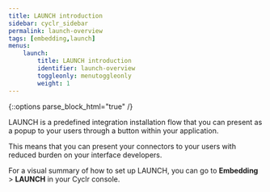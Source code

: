 ```yaml
---
title: LAUNCH introduction
sidebar: cyclr_sidebar
permalink: launch-overview
tags: [embedding,launch]
menus:
    launch:
        title: LAUNCH introduction
        identifier: launch-overview
        toggleonly: menutoggleonly
        weight: 1
---
```

{::options parse_block_html="true" /}
<section class="card">

LAUNCH is a predefined integration installation flow that you can present as a popup to your users through a button within your application.

This means that you can present your connectors to your users with reduced burden on your interface developers. 

For a visual summary of how to set up LAUNCH, you can go to **Embedding** > **LAUNCH** in your Cyclr console.

</section>
